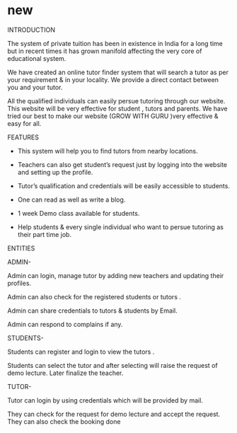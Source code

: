 # new

INTRODUCTION

The system of private tuition has been in existence in India for a long time but in recent times it has grown manifold affecting the very core of educational system. ​

We have created an online tutor finder system that will search a tutor as per your requirement & in your locality. We provide a direct contact between you and your tutor.​


All the qualified individuals can easily persue  tutoring through our website. This website will be very effective for student , tutors and parents. We have tried our best to make our website (GROW WITH GURU )very effective & easy for all.

FEATURES

* This system will help you to find tutors from nearby locations.

* Teachers can also get student’s request just by logging into the website and setting up the profile.

* Tutor’s qualification and credentials will be easily  accessible  to students.

* One can read as well as write a blog.

* 1 week Demo class available for students. 

* Help students & every single individual who want to persue  tutoring as their part time job.

ENTITIES
 
ADMIN-    

Admin can login, manage tutor by adding new teachers and updating their profiles.

 Admin can also check for the registered students or  tutors .

Admin can share credentials to tutors & students by Email.

Admin can respond to complains if any.

STUDENTS-

Students can register and login to view the tutors .

Students can select the tutor and after selecting will raise the request of demo lecture. Later finalize the teacher.

TUTOR-

Tutor can login by using credentials which will be provided by mail. 

They can check for the request for demo lecture and accept the request. They can also check the booking done
